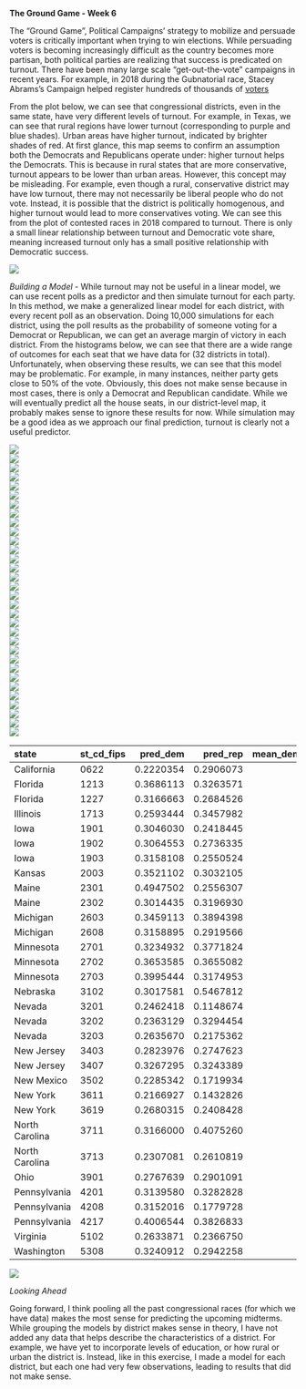**The Ground Game - Week 6**

The “Ground Game”, Political Campaigns’ strategy to mobilize and
persuade voters is critically important when trying to win elections.
While persuading voters is becoming increasingly difficult as the
country becomes more partisan, both political parties are realizing that
success is predicated on turnout. There have been many large scale
“get-out-the-vote” campaigns in recent years. For example, in 2018
during the Gubnatorial race, Stacey Abrams’s Campaign helped register
hundreds of thousands of
[voters](https://www.independent.co.uk/voices/georgia-election-stacey-abrams-biden-b1675670.html)

From the plot below, we can see that congressional districts, even in
the same state, have very different levels of turnout. For example, in
Texas, we can see that rural regions have lower turnout (corresponding
to purple and blue shades). Urban areas have higher turnout, indicated
by brighter shades of red. At first glance, this map seems to confirm an
assumption both the Democrats and Republicans operate under: higher
turnout helps the Democrats. This is because in rural states that are
more conservative, turnout appears to be lower than urban areas.
However, this concept may be misleading. For example, even though a
rural, conservative district may have low turnout, there may not
necessarily be liberal people who do not vote. Instead, it is possible
that the district is politically homogenous, and higher turnout would
lead to more conservatives voting. We can see this from the plot of
contested races in 2018 compared to turnout. There is only a small
linear relationship between turnout and Democratic vote share, meaning
increased turnout only has a small positive relationship with Democratic
success.

<img src="week6_files/figure-markdown_github/unnamed-chunk-5-1.png" style="display: block; margin: auto;" />

*Building a Model* - While turnout may not be useful in a linear model,
we can use recent polls as a predictor and then simulate turnout for
each party. In this method, we make a generalized linear model for each
district, with every recent poll as an observation. Doing 10,000
simulations for each district, using the poll results as the probability
of someone voting for a Democrat or Republican, we can get an average
margin of victory in each district. From the histograms below, we can
see that there are a wide range of outcomes for each seat that we have
data for (32 districts in total). Unfortunately, when observing these
results, we can see that this model may be problematic. For example, in
many instances, neither party gets close to 50% of the vote. Obviously,
this does not make sense because in most cases, there is only a Democrat
and Republican candidate. While we will eventually predict all the house
seats, in our district-level map, it probably makes sense to ignore
these results for now. While simulation may be a good idea as we
approach our final prediction, turnout is clearly not a useful
predictor.

<img src="week6_files/figure-markdown_github/unnamed-chunk-7-1.png" style="display: block; margin: auto;" /><img src="week6_files/figure-markdown_github/unnamed-chunk-7-2.png" style="display: block; margin: auto;" /><img src="week6_files/figure-markdown_github/unnamed-chunk-7-3.png" style="display: block; margin: auto;" /><img src="week6_files/figure-markdown_github/unnamed-chunk-7-4.png" style="display: block; margin: auto;" /><img src="week6_files/figure-markdown_github/unnamed-chunk-7-5.png" style="display: block; margin: auto;" /><img src="week6_files/figure-markdown_github/unnamed-chunk-7-6.png" style="display: block; margin: auto;" /><img src="week6_files/figure-markdown_github/unnamed-chunk-7-7.png" style="display: block; margin: auto;" /><img src="week6_files/figure-markdown_github/unnamed-chunk-7-8.png" style="display: block; margin: auto;" /><img src="week6_files/figure-markdown_github/unnamed-chunk-7-9.png" style="display: block; margin: auto;" /><img src="week6_files/figure-markdown_github/unnamed-chunk-7-10.png" style="display: block; margin: auto;" /><img src="week6_files/figure-markdown_github/unnamed-chunk-7-11.png" style="display: block; margin: auto;" /><img src="week6_files/figure-markdown_github/unnamed-chunk-7-12.png" style="display: block; margin: auto;" /><img src="week6_files/figure-markdown_github/unnamed-chunk-7-13.png" style="display: block; margin: auto;" /><img src="week6_files/figure-markdown_github/unnamed-chunk-7-14.png" style="display: block; margin: auto;" /><img src="week6_files/figure-markdown_github/unnamed-chunk-7-15.png" style="display: block; margin: auto;" /><img src="week6_files/figure-markdown_github/unnamed-chunk-7-16.png" style="display: block; margin: auto;" /><img src="week6_files/figure-markdown_github/unnamed-chunk-7-17.png" style="display: block; margin: auto;" /><img src="week6_files/figure-markdown_github/unnamed-chunk-7-18.png" style="display: block; margin: auto;" /><img src="week6_files/figure-markdown_github/unnamed-chunk-7-19.png" style="display: block; margin: auto;" /><img src="week6_files/figure-markdown_github/unnamed-chunk-7-20.png" style="display: block; margin: auto;" /><img src="week6_files/figure-markdown_github/unnamed-chunk-7-21.png" style="display: block; margin: auto;" /><img src="week6_files/figure-markdown_github/unnamed-chunk-7-22.png" style="display: block; margin: auto;" /><img src="week6_files/figure-markdown_github/unnamed-chunk-7-23.png" style="display: block; margin: auto;" /><img src="week6_files/figure-markdown_github/unnamed-chunk-7-24.png" style="display: block; margin: auto;" /><img src="week6_files/figure-markdown_github/unnamed-chunk-7-25.png" style="display: block; margin: auto;" /><img src="week6_files/figure-markdown_github/unnamed-chunk-7-26.png" style="display: block; margin: auto;" /><img src="week6_files/figure-markdown_github/unnamed-chunk-7-27.png" style="display: block; margin: auto;" /><img src="week6_files/figure-markdown_github/unnamed-chunk-7-28.png" style="display: block; margin: auto;" /><img src="week6_files/figure-markdown_github/unnamed-chunk-7-29.png" style="display: block; margin: auto;" /><img src="week6_files/figure-markdown_github/unnamed-chunk-7-30.png" style="display: block; margin: auto;" /><img src="week6_files/figure-markdown_github/unnamed-chunk-7-31.png" style="display: block; margin: auto;" /><img src="week6_files/figure-markdown_github/unnamed-chunk-7-32.png" style="display: block; margin: auto;" />

| state          | st_cd_fips |  pred_dem |  pred_rep | mean_democrat_win_margin |
|:---------------|:-----------|----------:|----------:|-------------------------:|
| California     | 0622       | 0.2220354 | 0.2906073 |                -8.704062 |
| Florida        | 1213       | 0.3686113 | 0.3263571 |                 1.754386 |
| Florida        | 1227       | 0.3166663 | 0.2684526 |                11.147011 |
| Illinois       | 1713       | 0.2593444 | 0.3457982 |                -9.764310 |
| Iowa           | 1901       | 0.3046030 | 0.2418445 |                12.390925 |
| Iowa           | 1902       | 0.3064553 | 0.2736335 |                 4.255319 |
| Iowa           | 1903       | 0.3158108 | 0.2550524 |                12.903226 |
| Kansas         | 2003       | 0.3521102 | 0.3032105 |                 6.329114 |
| Maine          | 2301       | 0.4947502 | 0.2556307 |                31.421121 |
| Maine          | 2302       | 0.3014435 | 0.3196930 |                -3.296703 |
| Michigan       | 2603       | 0.3459113 | 0.3894398 |                -8.648649 |
| Michigan       | 2608       | 0.3158895 | 0.2919566 |                 7.246377 |
| Minnesota      | 2701       | 0.3234932 | 0.3771824 |                -5.649718 |
| Minnesota      | 2702       | 0.3653585 | 0.3655082 |                -2.245707 |
| Minnesota      | 2703       | 0.3995444 | 0.3174953 |                10.065359 |
| Nebraska       | 3102       | 0.3017581 | 0.5467812 |               -25.655644 |
| Nevada         | 3201       | 0.2462418 | 0.1148674 |                30.919220 |
| Nevada         | 3202       | 0.2363129 | 0.3294454 |               -10.638298 |
| Nevada         | 3203       | 0.2635670 | 0.2175362 |                 9.197652 |
| New Jersey     | 3403       | 0.2823976 | 0.2747623 |                 4.621072 |
| New Jersey     | 3407       | 0.3267295 | 0.3243389 |                -1.674277 |
| New Mexico     | 3502       | 0.2285342 | 0.1719934 |                17.073171 |
| New York       | 3611       | 0.2166927 | 0.1432826 |                14.044944 |
| New York       | 3619       | 0.2680315 | 0.2408428 |                13.733075 |
| North Carolina | 3711       | 0.3166000 | 0.4075260 |               -12.380952 |
| North Carolina | 3713       | 0.2307081 | 0.2610819 |                -6.498952 |
| Ohio           | 3901       | 0.2767639 | 0.2901091 |                -6.122449 |
| Pennsylvania   | 4201       | 0.3139580 | 0.3282828 |               -11.578947 |
| Pennsylvania   | 4208       | 0.3152016 | 0.1779728 |                30.468750 |
| Pennsylvania   | 4217       | 0.4006544 | 0.3826833 |                 3.394256 |
| Virginia       | 5102       | 0.2633871 | 0.2366750 |                 4.267161 |
| Washington     | 5308       | 0.3240912 | 0.2942258 |                 3.583062 |

<img src="week6_files/figure-markdown_github/unnamed-chunk-8-1.png" style="display: block; margin: auto;" />

*Looking Ahead*

Going forward, I think pooling all the past congressional races (for
which we have data) makes the most sense for predicting the upcoming
midterms. While grouping the models by district makes sense in theory, I
have not added any data that helps describe the characteristics of a
district. For example, we have yet to incorporate levels of education,
or how rural or urban the district is. Instead, like in this exercise, I
made a model for each district, but each one had very few observations,
leading to results that did not make sense.
